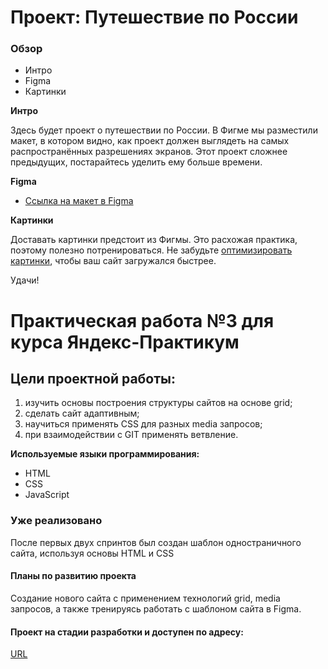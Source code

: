 # Проект: Путешествие по России

### Обзор
* Интро
* Figma
* Картинки

**Интро**

Здесь будет проект о путешествии по России.
В Фигме мы разместили макет, в котором видно, как проект должен выглядеть на самых распространённых разрешениях экранов.
Этот проект сложнее предыдущих, постарайтесь уделить ему больше времени.

**Figma**

* [Ссылка на макет в Figma](https://www.figma.com/file/5S2WSbEFL6awjVWJ0NWL8Q/Sprint-3_-Russia-_-desktop-mobile?node-id=28503%3A0)

**Картинки**

Доставать картинки предстоит из Фигмы. Это расхожая практика, поэтому полезно потренироваться.
Не забудьте [оптимизировать картинки](https://tinypng.com/), чтобы ваш сайт загружался быстрее.

Удачи!


# Практическая работа №3 для курса Яндекс-Практикум
## Цели проектной работы:
1) изучить основы построения структуры сайтов на основе grid;
2) сделать сайт адаптивным;
3) научиться применять CSS для разных media запросов;
4) при взаимодействии с GIT применять ветвление.

**Используемые языки программирования:**
* HTML
* CSS
* JavaScript

### Уже реализовано
После первых двух спринтов был создан шаблон одностраничного сайта, используя основы HTML и CSS

#### Планы по развитию проекта
Создание нового сайта с применением технологий grid, media запросов, а также тренируясь работать с шаблоном сайта в Figma.

#### Проект на стадии разработки и доступен по адресу:
[URL](https://gitkosarev.github.io/russian-travel/index.html/)